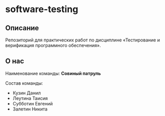 # software-testing

## Описание
Репозиторий для практических работ по дисциплине «Тестирование и верификация программного обеспечения».

## О нас
Наименование команды: **Совиный патруль**

Состав команды:
* Кузин Данил
* Леутина Таисия
* Субботин Евгений
* Залетин Никита


